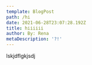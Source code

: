 ```yaml
---
template: BlogPost
path: /hi
date: 2021-06-28T23:07:28.192Z
title: hiiiiii
author: By: Rena
metaDescription: '?!'
---
```

lskjdflgkjsdj
